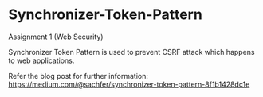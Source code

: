 # Synchronizer-Token-Pattern
Assignment 1 (Web Security)

Synchronizer Token Pattern is used to prevent CSRF attack which happens to web applications.

Refer the blog post for further information: https://medium.com/@sachfer/synchronizer-token-pattern-8f1b1428dc1e
